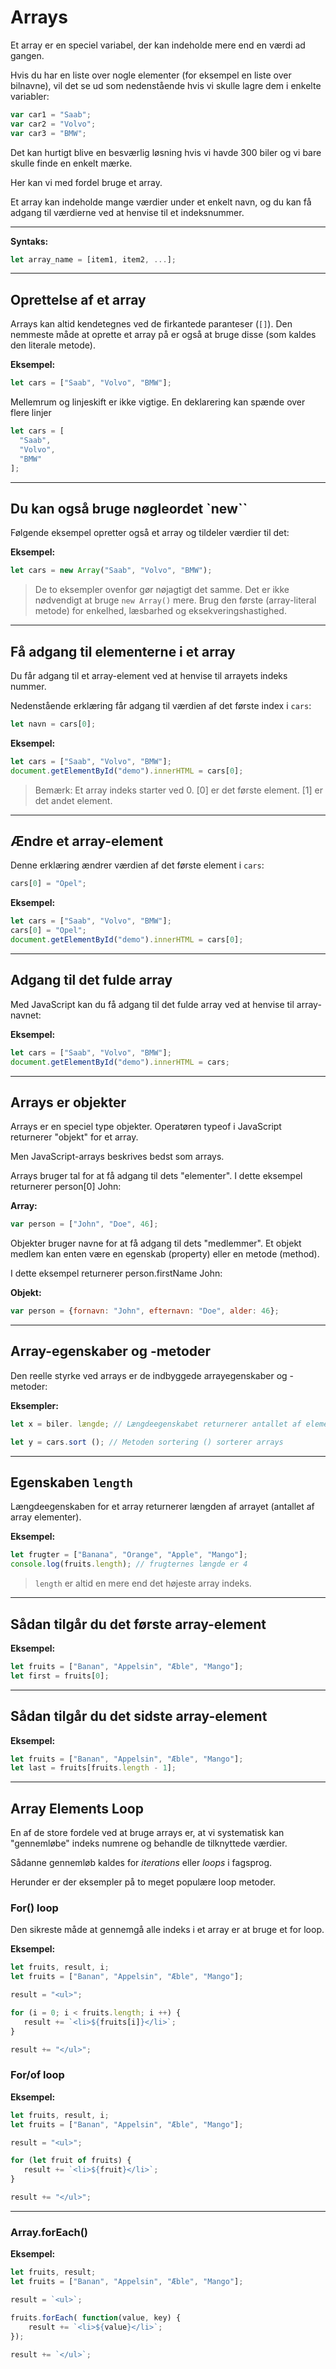 # Arrays

Et array er en speciel variabel, der kan indeholde mere end en værdi ad gangen.

Hvis du har en liste over nogle elementer (for eksempel en liste over bilnavne), vil det se ud som nedenstående hvis vi skulle lagre dem i enkelte variabler:
```js
var car1 = "Saab";
var car2 = "Volvo";
var car3 = "BMW";
```
Det kan hurtigt blive en besværlig løsning hvis vi havde 300 biler og vi bare skulle finde en enkelt mærke.

Her kan vi med fordel bruge et array.

Et array kan indeholde mange værdier under et enkelt navn, og du kan få adgang til værdierne ved at henvise til et indeksnummer.
___
**Syntaks:**
```js
let array_name = [item1, item2, ...];
```
___
## Oprettelse af et array

Arrays kan altid kendetegnes ved de firkantede paranteser (`[]`).
Den nemmeste måde at oprette et array på er også at bruge disse (som kaldes den literale metode).

**Eksempel:**
```js
let cars = ["Saab", "Volvo", "BMW"];
```
Mellemrum og linjeskift er ikke vigtige. En deklarering kan spænde over flere linjer
```js
let cars = [
  "Saab",
  "Volvo",
  "BMW"
];
```
___
## Du kan også bruge nøgleordet `new``

Følgende eksempel opretter også et array og tildeler værdier til det:

**Eksempel:**
```js
let cars = new Array("Saab", "Volvo", "BMW");
```
> De to eksempler ovenfor gør nøjagtigt det samme. Det er ikke nødvendigt at bruge `new Array()` mere.
Brug den første (array-literal metode) for enkelhed, læsbarhed og eksekveringshastighed.
___
## Få adgang til elementerne i et array

Du får adgang til et array-element ved at henvise til arrayets indeks nummer.

Nedenstående erklæring får adgang til værdien af det første index i `cars`:
```js
let navn = cars[0];
```
**Eksempel:**
```js
let cars = ["Saab", "Volvo", "BMW"];
document.getElementById("demo").innerHTML = cars[0];
``` 
> Bemærk: Et array indeks starter ved 0.
> [0] er det første element. [1] er det andet element.
___
## Ændre et array-element

Denne erklæring ændrer værdien af det første element i `cars`:
```js
cars[0] = "Opel";
```
**Eksempel:**
```js
let cars = ["Saab", "Volvo", "BMW"];
cars[0] = "Opel";
document.getElementById("demo").innerHTML = cars[0];
```
___
## Adgang til det fulde array

Med JavaScript kan du få adgang til det fulde array ved at henvise til array-navnet:

**Eksempel:**
```js
let cars = ["Saab", "Volvo", "BMW"];
document.getElementById("demo").innerHTML = cars;
```
___
## Arrays er objekter

Arrays er en speciel type objekter. Operatøren typeof i JavaScript returnerer "objekt" for et array.

Men JavaScript-arrays beskrives bedst som arrays.

Arrays bruger tal for at få adgang til dets "elementer". I dette eksempel returnerer person[0] John:

**Array:**
```js
var person = ["John", "Doe", 46];
```

Objekter bruger navne for at få adgang til dets "medlemmer". Et objekt medlem kan enten være en egenskab (property) eller en metode (method).

I dette eksempel returnerer person.firstName John:

**Objekt:**
```js
var person = {fornavn: "John", efternavn: "Doe", alder: 46};
```
___
## Array-egenskaber og -metoder

Den reelle styrke ved arrays er de indbyggede arrayegenskaber og -metoder:

**Eksempler:**
```js
let x = biler. længde; // Længdeegenskabet returnerer antallet af elementer

let y = cars.sort (); // Metoden sortering () sorterer arrays
```
___
## Egenskaben `length`

Længdeegenskaben for et array returnerer længden af arrayet (antallet af array elementer).

**Eksempel:**
```js
let frugter = ["Banana", "Orange", "Apple", "Mango"];
console.log(fruits.length); // frugternes længde er 4
```
> `length` er altid en mere end det højeste array indeks.
___
## Sådan tilgår du det første array-element

**Eksempel:**
```js
let fruits = ["Banan", "Appelsin", "Æble", "Mango"];
let first = fruits[0];
```
___
## Sådan tilgår du det sidste array-element

**Eksempel:**
```js
let fruits = ["Banan", "Appelsin", "Æble", "Mango"];
let last = fruits[fruits.length - 1];
```
___
## Array Elements Loop

En af de store fordele ved at bruge arrays er, at vi systematisk kan "gennemløbe" indeks numrene og behandle de tilknyttede værdier. 

Sådanne gennemløb kaldes for *iterations* eller *loops* i fagsprog.

Herunder er der eksempler på to meget populære loop metoder.
 
### For() loop

Den sikreste måde at gennemgå alle indeks i et array er at bruge et for loop.

**Eksempel:**
```js
let fruits, result, i;
let fruits = ["Banan", "Appelsin", "Æble", "Mango"];

result = "<ul>";

for (i = 0; i < fruits.length; i ++) {
   result += `<li>${fruits[i]}</li>`;
}

result += "</ul>";
```
### For/of loop

**Eksempel:**
```js
let fruits, result, i;
let fruits = ["Banan", "Appelsin", "Æble", "Mango"];

result = "<ul>";

for (let fruit of fruits) {
   result += `<li>${fruit}</li>`;
}

result += "</ul>";
```
___
### Array.forEach()

**Eksempel:**
```js
let fruits, result;
let fruits = ["Banan", "Appelsin", "Æble", "Mango"];

result = `<ul>`;

fruits.forEach( function(value, key) {
    result += `<li>${value}</li>`;
});

result += `</ul>`;
```
